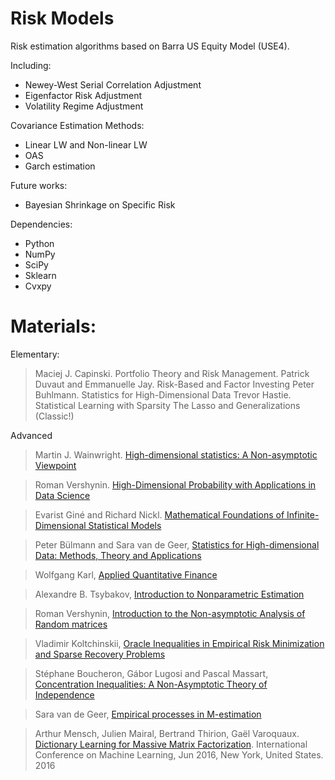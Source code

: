 # Risk Models

Risk estimation algorithms based on Barra US Equity Model (USE4). 

Including:
- Newey-West Serial Correlation Adjustment
- Eigenfactor Risk Adjustment
- Volatility Regime Adjustment

Covariance Estimation Methods:
- Linear LW and Non-linear LW
- OAS
- Garch estimation

Future works:
- Bayesian Shrinkage on Specific Risk

Dependencies:
- Python 
- NumPy 
- SciPy 
- Sklearn
- Cvxpy

# Materials:

Elementary:

>Maciej J. Capinski. Portfolio Theory and Risk Management.
>Patrick Duvaut and Emmanuelle Jay. Risk-Based and Factor Investing
>Peter Buhlmann. Statistics for High-Dimensional Data
>Trevor Hastie. Statistical Learning with Sparsity The Lasso and Generalizations (Classic!)

Advanced

>Martin J. Wainwright.
[High-dimensional statistics: A Non-asymptotic Viewpoint](http://www.cambridge.org/cn/academic/subjects/statistics-probability/statistical-theory-and-methods/high-dimensional-statistics-non-asymptotic-viewpoint?format=HB)

>Roman Vershynin.
[High-Dimensional Probability with Applications in Data Science](https://www.cambridge.org/core/books/highdimensional-probability/797C466DA29743D2C8213493BD2D2102)

>Evarist Giné and Richard Nickl.
[Mathematical Foundations of Infinite-Dimensional Statistical Models](https://www.cambridge.org/core/books/mathematical-foundations-of-infinitedimensional-statistical-models/C9731BF27A4CDBDB297404EBF1B7820E)

>Peter Bülmann and Sara van de Geer,
[Statistics for High-dimensional Data: Methods, Theory and Applications](https://www.springer.com/us/book/9783642201912)

>Wolfgang Karl,
[Applied Quantitative Finance](https://link.springer.com/book/10.1007%2F978-3-662-54486-0)

>Alexandre B. Tsybakov,
[Introduction to Nonparametric Estimation](https://link.springer.com/book/10.1007%2Fb13794)

>Roman Vershynin,
[Introduction to the Non-asymptotic Analysis of Random matrices](http://www-personal.umich.edu/~romanv/slides/RMT-course-IHP/RMT-course-IHP.pdf)

>Vladimir Koltchinskii,
[Oracle Inequalities in Empirical Risk Minimization and Sparse Recovery Problems](https://www.springer.com/us/book/9783642221460)

>Stéphane Boucheron, Gábor Lugosi and Pascal Massart,
[Concentration Inequalities: A Non-Asymptotic Theory of Independence](http://www.oxfordscholarship.com/view/10.1093/acprof:oso/9780199535255.001.0001/acprof-9780199535255)

>Sara van de Geer,
[Empirical processes in M-estimation](http://www.stat.math.ethz.ch/~geer/cowlas.pdf)

>Arthur Mensch, Julien Mairal, Bertrand Thirion, Gaël Varoquaux.
[Dictionary Learning for Massive Matrix Factorization](https://hal.archives-ouvertes.fr/hal-01308934v2). International Conference
 on Machine Learning, Jun 2016, New York, United States. 2016
